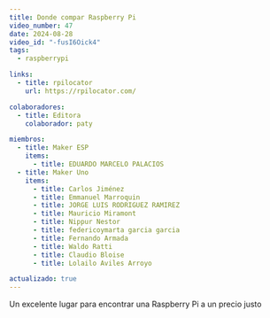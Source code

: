 ```yaml
---
title: Donde compar Raspberry Pi
video_number: 47
date: 2024-08-28
video_id: "-fusI6Oick4"
tags:
  - raspberrypi

links:
  - title: rpilocator
    url: https://rpilocator.com/

colaboradores:
  - title: Editora
    colaborador: paty

miembros:
  - title: Maker ESP
    items:
      - title: EDUARDO MARCELO PALACIOS
  - title: Maker Uno
    items:
      - title: Carlos Jiménez
      - title: Emmanuel Marroquin
      - title: JORGE LUIS RODRIGUEZ RAMIREZ
      - title: Mauricio Miramont
      - title: Nippur Nestor
      - title: federicoymarta garcia garcia
      - title: Fernando Armada
      - title: Waldo Ratti
      - title: Claudio Bloise
      - title: Lolailo Aviles Arroyo

actualizado: true
---
```


Un excelente lugar para encontrar una Raspberry Pi a un precio justo
